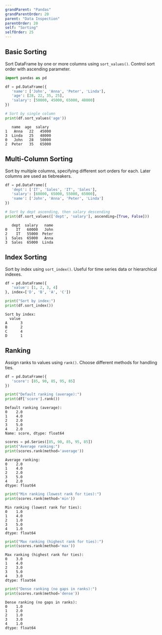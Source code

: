 ```yaml
---
grandParent: "Pandas"
grandParentOrder: 20
parent: "Data Inspection"
parentOrder: 20
self: "Sorting"
selfOrder: 25
---
```


## Basic Sorting
Sort DataFrame by one or more columns using `sort_values()`. Control sort order with ascending parameter.

```python
import pandas as pd

df = pd.DataFrame({
   'name': ['John', 'Anna', 'Peter', 'Linda'],
   'age': [28, 22, 35, 25],
   'salary': [50000, 45000, 65000, 48000]
})

# Sort by single column
print(df.sort_values('age'))
```
```output
   name  age  salary
1   Anna   22   45000
3  Linda   25   48000
0   John   28   50000
2  Peter   35   65000
```

## Multi-Column Sorting
Sort by multiple columns, specifying different sort orders for each. Later columns are used as tiebreakers.

```python
df = pd.DataFrame({
   'dept': ['IT', 'Sales', 'IT', 'Sales'],
   'salary': [60000, 65000, 55000, 65000],
   'name': ['John', 'Anna', 'Peter', 'Linda']
})

# Sort by dept ascending, then salary descending
print(df.sort_values(['dept', 'salary'], ascending=[True, False]))
```
```output
   dept  salary   name
0    IT   60000   John
2    IT   55000  Peter
1  Sales  65000   Anna
3  Sales  65000  Linda
```

## Index Sorting
Sort by index using `sort_index()`. Useful for time series data or hierarchical indexes.

```python
df = pd.DataFrame({
   'value': [1, 2, 3, 4]
}, index=['D', 'B', 'A', 'C'])

print("Sort by index:")
print(df.sort_index())
```
```output
Sort by index:
  value
A      3
B      2
C      4
D      1
```

## Ranking
Assign ranks to values using `rank()`. Choose different methods for handling ties.

```python
df = pd.DataFrame({
   'score': [85, 90, 85, 95, 85]
})

print("Default ranking (average):")
print(df['score'].rank())
```
```output
Default ranking (average):
0    2.0
1    4.0
2    2.0
3    5.0
4    2.0
Name: score, dtype: float64
```

```python
scores = pd.Series([85, 90, 85, 95, 85])
print("Average ranking:")
print(scores.rank(method='average'))
```
```output
Average ranking:
0    2.0
1    4.0
2    2.0
3    5.0
4    2.0
dtype: float64
```

```python
print("Min ranking (lowest rank for ties):")
print(scores.rank(method='min'))
```
```output
Min ranking (lowest rank for ties):
0    1.0
1    4.0
2    1.0
3    5.0
4    1.0
dtype: float64
```

```python
print("Max ranking (highest rank for ties):")
print(scores.rank(method='max'))
```
```output
Max ranking (highest rank for ties):
0    3.0
1    4.0
2    3.0
3    5.0
4    3.0
dtype: float64
```

```python
print("Dense ranking (no gaps in ranks):")
print(scores.rank(method='dense'))
```
```output
Dense ranking (no gaps in ranks):
0    1.0
1    2.0
2    1.0
3    3.0
4    1.0
dtype: float64
```